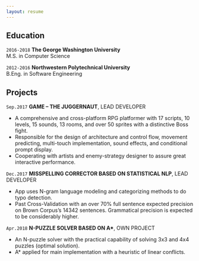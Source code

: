 ```yaml
---
layout: resume
---
```


## Education

`2016-2018`
__The George Washington University__  
M.S. in Computer Science

`2012-2016`
__Northwestern Polytechnical University__  
B.Eng. in Software Engineering




## Projects

`Sep.2017`
__GAME – THE JUGGERNAUT__, LEAD DEVELOPER

- A comprehensive and cross-platform RPG platformer with 17 scripts, 10 levels, 15 sounds, 13 rooms, and over 50 sprites with a distinctive Boss fight.
- Responsible for the design of architecture and control flow, movement predicting, multi-touch implementation, sound effects, and conditional prompt display.
- Cooperating with artists and enemy-strategy designer to assure great interactive performance.

`Dec.2017`
__MISSPELLING CORRECTOR BASED ON STATISTICAL NLP__,  LEAD DEVELOPER 

- App uses N-gram language modeling and categorizing methods to do typo detection.
- Past Cross-Validation with an over 70% full sentence expected precision on Brown Corpus’s 14342 sentences. Grammatical precision is expected to be considerably higher.

`Apr.2018`
__N-PUZZLE SOLVER BASED ON A*__,  OWN PROJECT

- An N-puzzle solver with the practical capability of solving 3x3 and 4x4 puzzles (optimal solution).
- A* applied for main implementation with a heuristic of linear conflicts.

<!-- ### Footer Last updated: July 2018 -->


